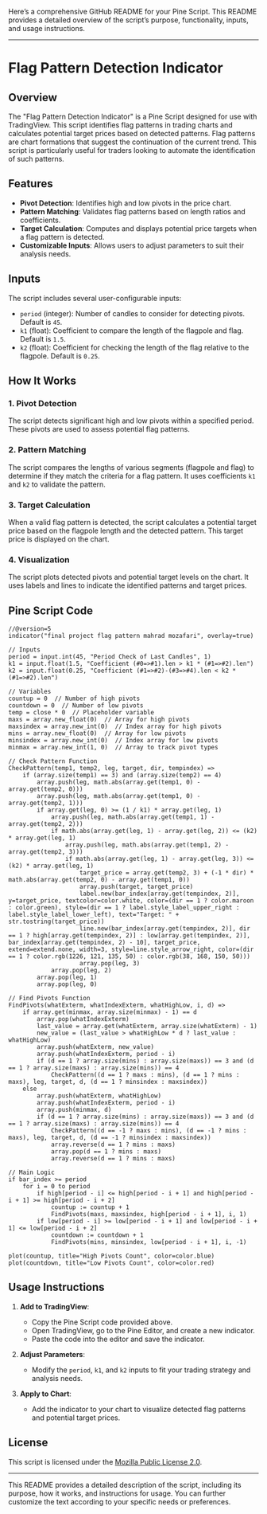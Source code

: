 Here’s a comprehensive GitHub README for your Pine Script. This README provides a detailed overview of the script’s purpose, functionality, inputs, and usage instructions.

---

# Flag Pattern Detection Indicator

## Overview

The "Flag Pattern Detection Indicator" is a Pine Script designed for use with TradingView. This script identifies flag patterns in trading charts and calculates potential target prices based on detected patterns. Flag patterns are chart formations that suggest the continuation of the current trend. This script is particularly useful for traders looking to automate the identification of such patterns.

## Features

- **Pivot Detection**: Identifies high and low pivots in the price chart.
- **Pattern Matching**: Validates flag patterns based on length ratios and coefficients.
- **Target Calculation**: Computes and displays potential price targets when a flag pattern is detected.
- **Customizable Inputs**: Allows users to adjust parameters to suit their analysis needs.

## Inputs

The script includes several user-configurable inputs:

- `period` (integer): Number of candles to consider for detecting pivots. Default is `45`.
- `k1` (float): Coefficient to compare the length of the flagpole and flag. Default is `1.5`.
- `k2` (float): Coefficient for checking the length of the flag relative to the flagpole. Default is `0.25`.

## How It Works

### 1. **Pivot Detection**

The script detects significant high and low pivots within a specified period. These pivots are used to assess potential flag patterns.

### 2. **Pattern Matching**

The script compares the lengths of various segments (flagpole and flag) to determine if they match the criteria for a flag pattern. It uses coefficients `k1` and `k2` to validate the pattern.

### 3. **Target Calculation**

When a valid flag pattern is detected, the script calculates a potential target price based on the flagpole length and the detected pattern. This target price is displayed on the chart.

### 4. **Visualization**

The script plots detected pivots and potential target levels on the chart. It uses labels and lines to indicate the identified patterns and target prices.

## Pine Script Code

```pinescript
//@version=5
indicator("final project flag pattern mahrad mozafari", overlay=true)

// Inputs
period = input.int(45, "Period Check of Last Candles", 1)
k1 = input.float(1.5, "Coefficient (#0=>#1).len > k1 * (#1=>#2).len")
k2 = input.float(0.25, "Coefficient (#1=>#2)-(#3=>#4).len < k2 * (#1=>#2).len")

// Variables
countup = 0  // Number of high pivots
countdown = 0  // Number of low pivots
temp = close * 0  // Placeholder variable
maxs = array.new_float(0)  // Array for high pivots
maxsindex = array.new_int(0)  // Index array for high pivots
mins = array.new_float(0)  // Array for low pivots
minsindex = array.new_int(0)  // Index array for low pivots
minmax = array.new_int(1, 0)  // Array to track pivot types

// Check Pattern Function
CheckPattern(temp1, temp2, leg, target, dir, tempindex) =>
    if (array.size(temp1) == 3) and (array.size(temp2) == 4)
        array.push(leg, math.abs(array.get(temp1, 0) - array.get(temp2, 0)))
        array.push(leg, math.abs(array.get(temp1, 0) - array.get(temp2, 1)))
        if array.get(leg, 0) >= (1 / k1) * array.get(leg, 1)
            array.push(leg, math.abs(array.get(temp1, 1) - array.get(temp2, 2)))
            if math.abs(array.get(leg, 1) - array.get(leg, 2)) <= (k2) * array.get(leg, 1)
                array.push(leg, math.abs(array.get(temp1, 2) - array.get(temp2, 3)))
                if math.abs(array.get(leg, 1) - array.get(leg, 3)) <= (k2) * array.get(leg, 1)
                    target_price = array.get(temp2, 3) + (-1 * dir) * math.abs(array.get(temp2, 0) - array.get(temp1, 0))
                    array.push(target, target_price)
                    label.new(bar_index[array.get(tempindex, 2)], y=target_price, textcolor=color.white, color=(dir == 1 ? color.maroon : color.green), style=(dir == 1 ? label.style_label_upper_right : label.style_label_lower_left), text="Target: " + str.tostring(target_price))
                    line.new(bar_index[array.get(tempindex, 2)], dir == 1 ? high[array.get(tempindex, 2)] : low[array.get(tempindex, 2)], bar_index[array.get(tempindex, 2) - 10], target_price, extend=extend.none, width=3, style=line.style_arrow_right, color=(dir == 1 ? color.rgb(1226, 121, 135, 50) : color.rgb(38, 168, 150, 50)))
                    array.pop(leg, 3)
            array.pop(leg, 2)
        array.pop(leg, 1)
        array.pop(leg, 0)

// Find Pivots Function
FindPivots(whatExterm, whatIndexExterm, whatHighLow, i, d) =>
    if array.get(minmax, array.size(minmax) - 1) == d
        array.pop(whatIndexExterm)
        last_value = array.get(whatExterm, array.size(whatExterm) - 1)
        new_value = (last_value > whatHighLow * d ? last_value : whatHighLow)
        array.push(whatExterm, new_value)
        array.push(whatIndexExterm, period - i)
        if (d == 1 ? array.size(mins) : array.size(maxs)) == 3 and (d == 1 ? array.size(maxs) : array.size(mins)) == 4
            CheckPattern((d == 1 ? maxs : mins), (d == 1 ? mins : maxs), leg, target, d, (d == 1 ? minsindex : maxsindex))
    else
        array.push(whatExterm, whatHighLow)
        array.push(whatIndexExterm, period - i)
        array.push(minmax, d)
        if (d == 1 ? array.size(mins) : array.size(maxs)) == 3 and (d == 1 ? array.size(maxs) : array.size(mins)) == 4
            CheckPattern((d == -1 ? maxs : mins), (d == -1 ? mins : maxs), leg, target, d, (d == -1 ? minsindex : maxsindex))
            array.reverse(d == 1 ? mins : maxs)
            array.pop(d == 1 ? mins : maxs)
            array.reverse(d == 1 ? mins : maxs)

// Main Logic
if bar_index >= period
    for i = 0 to period
        if high[period - i] <= high[period - i + 1] and high[period - i + 1] >= high[period - i + 2]
            countup := countup + 1
            FindPivots(maxs, maxsindex, high[period - i + 1], i, 1)
        if low[period - i] >= low[period - i + 1] and low[period - i + 1] <= low[period - i + 2]
            countdown := countdown + 1
            FindPivots(mins, minsindex, low[period - i + 1], i, -1)

plot(countup, title="High Pivots Count", color=color.blue)
plot(countdown, title="Low Pivots Count", color=color.red)
```

## Usage Instructions

1. **Add to TradingView**:
   - Copy the Pine Script code provided above.
   - Open TradingView, go to the Pine Editor, and create a new indicator.
   - Paste the code into the editor and save the indicator.

2. **Adjust Parameters**:
   - Modify the `period`, `k1`, and `k2` inputs to fit your trading strategy and analysis needs.

3. **Apply to Chart**:
   - Add the indicator to your chart to visualize detected flag patterns and potential target prices.

## License

This script is licensed under the [Mozilla Public License 2.0](https://mozilla.org/MPL/2.0/).

---

This README provides a detailed description of the script, including its purpose, how it works, and instructions for usage. You can further customize the text according to your specific needs or preferences.
